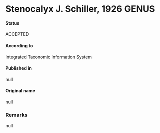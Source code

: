 Stenocalyx J. Schiller, 1926 GENUS
=======

#### Status
ACCEPTED

#### According to
Integrated Taxonomic Information System

#### Published in
null

#### Original name
null

### Remarks
null